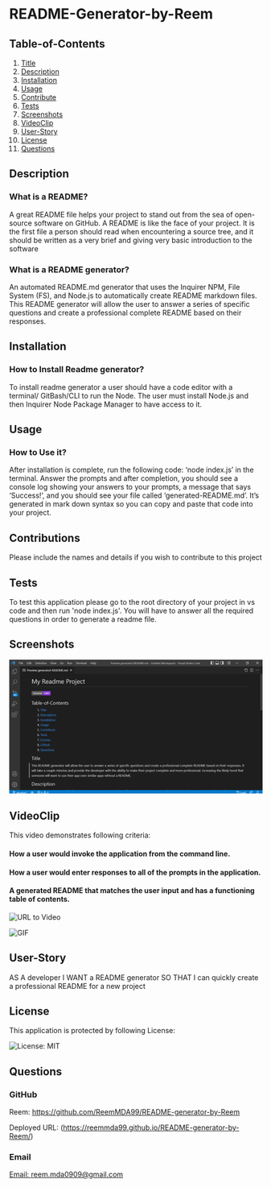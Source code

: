 # README-Generator-by-Reem

## Table-of-Contents
  
  1. [Title](#README-Generator-by-Reem)
  2. [Description](#Description)
  3. [Installation](#Installation)
  4. [Usage](#Usage)
  5. [Contribute](#Contributions)
  6. [Tests](#Tests)
  7. [Screenshots](#Screenshots)
  8. [VideoClip](#VideoClip)
  9. [User-Story](#User-Story)
  10. [License](#License)
  11. [Questions](#Questions)

## Description

### What is a README?

A great README file helps your project to stand out from the sea of open-source software on GitHub. A README is like the face of your project. It is the first file a person should read when encountering a source tree, and it should be written as a very brief and giving very basic introduction to the software

### What is a README generator?

An automated README.md generator that uses the Inquirer NPM, File System (FS), and Node.js to automatically create README markdown files.
This README generator will allow the user to answer a series of specific questions and create a professional complete README based on their responses.

## Installation

### How to Install Readme generator?

To install readme generator a user should have a code editor with a terminal/ GitBash/CLI to run the Node. The user must install Node.js and then Inquirer Node Package Manager to have access to it.

## Usage

### How to Use it?

After installation is complete, run the following code: ‘node index.js’ in the terminal. Answer the prompts and after completion, you should see a console log showing your answers to your prompts, a message that says ‘Success!’, and you should see your file called ‘generated-README.md’. It’s generated in mark down syntax so you can copy and paste that code into your project.

## Contributions 

Please include the names and details if you wish to contribute to this project

## Tests

To test this application please go to the root directory of your project in vs code and then run 'node index.js'. You will have to answer all the required questions in order to generate a readme file.

## Screenshots

![image](./utils/images/Picture1.png)

## VideoClip

This video demonstrates following criteria:
#### How a user would invoke the application from the command line.

#### How a user would enter responses to all of the prompts in the application.

#### A generated README that matches the user input and has a functioning table of contents.

![URL to Video](https://drive.google.com/file/d/1N-BOPz442gt1t6RhMmGIyawjQBDYpnNK/view?usp=sharing)

![GIF](./utils/images/Readme%20generator%20by%20Reem.gif)

## User-Story
AS A developer
I WANT a README generator
SO THAT I can quickly create a professional README for a new project

## License
This application is protected by following License: 

![License: MIT](https://img.shields.io/badge/License-MIT-yellow.svg)

## Questions

### GitHub

Reem: https://github.com/ReemMDA99/README-generator-by-Reem

Deployed URL: (https://reemmda99.github.io/README-generator-by-Reem/)

### Email
 [Email: reem.mda0909@gmail.com](mailto:reem.mda0909@gmail.com)

